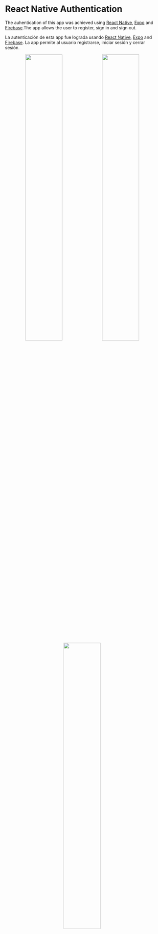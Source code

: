# React Native Authentication

The auhentication of this app was achieved using [React Native](https://reactnative.dev/), [Expo](https://expo.dev/) and [Firebase](https://firebase.google.com/).The app allows the user to register, sign in and sign out.

La autenticación de esta app fue lograda usando [React Native](https://reactnative.dev/), [Expo](https://expo.dev/) and [Firebase](https://firebase.google.com/). La app permite al usuario registrarse, iniciar sesión y cerrar sesión.

<p align="center" width="100%">
   <img width="49%" src="https://i.ibb.co/Vv4Qdbk/IMG-2310.png">
   <img width="49%" src="https://i.ibb.co/ZGpywd9/IMG-2308.png">
</p>
<p align="center" width="100%">
   <img width="49%" src="https://i.ibb.co/cJYdLz1/IMG-2309.png">
</p>

